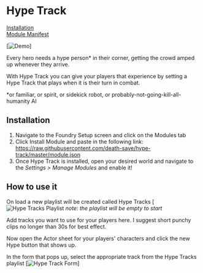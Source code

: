 # Hype Track

[Installation](#Installation)    
[Module Manifest](https://raw.githubusercontent.com/death-save/hype-track/master/module.json)

[![Demo](https://www.youtube.com/watch?v=OTOZFU8_COE)]

Every hero needs a hype person* in their corner, getting the crowd amped up whenever they arrive.

With Hype Track you can give your players that experience by setting a Hype Track that plays when it is their turn in combat.

*or familiar, or spirit, or sidekick robot, or probably-not-going-kill-all-humanity AI

## Installation

 1. Navigate to the Foundry Setup screen and click on the Modules tab
 2. Click Install Module and paste in the following link: https://raw.githubusercontent.com/death-save/hype-track/master/module.json
 3. Once Hype Track is installed, open your desired world and navigate to the *Settings > Manage Modules* and enable it!

 ## How to use it

 On load a new playlist will be created called Hype Tracks
 [![Hype Tracks Playlist](https://i.imgur.com/6zv02RH.png) 
 *note: the playlist will be empty to start*

 Add tracks you want to use for your players here. I suggest short punchy clips no longer than 30s for best effect.

 Now open the Actor sheet for your players' characters and click the new Hype button that shows up.

 In the form that pops up, select the appropriate track from the Hype Tracks playlist
 [![Hype Track Form](https://i.imgur.com/mMoixeJ.png)]